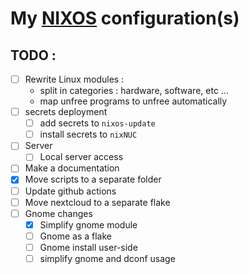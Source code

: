 # My [NIXOS](https://nixos.org/) configuration(s)

## TODO :
 - [ ] Rewrite Linux modules :
    - split in categories : hardware, software, etc ...
    - map unfree programs to unfree automatically
 - [ ] secrets deployment
    - [ ] add secrets to `nixos-update`
    - [ ] install secrets to `nixNUC`
 - [ ] Server
    - [ ] Local server access
 - [ ] Make a documentation
 - [X] Move scripts to a separate folder
 - [ ] Update github actions
 - [ ] Move nextcloud to a separate flake
 - [ ] Gnome changes
   - [X] Simplify gnome module
   - [ ] Gnome as a flake
   - [ ] Gnome install user-side
   - [ ] simplify gnome and dconf usage